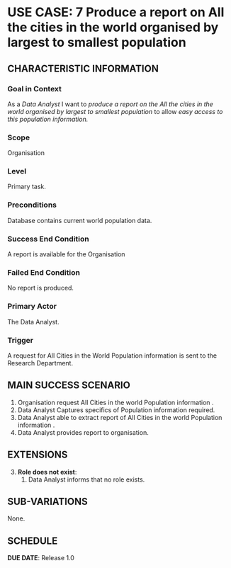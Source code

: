 # USE CASE: 7 Produce a report on All the cities in the world organised by largest to smallest population

## CHARACTERISTIC INFORMATION

### Goal in Context

As a *Data Analyst* I want to *produce a report on the All the cities in the world organised by largest to smallest population* to allow *easy access to this population information.*

### Scope

Organisation 

### Level

Primary task.

### Preconditions

Database contains current world population data.

### Success End Condition

A report is available for the Organisation 

### Failed End Condition

No report is produced.

### Primary Actor

The Data Analyst.

### Trigger

A request for All Cities in the World Population information is sent to the Research Department.

## MAIN SUCCESS SCENARIO

1. Organisation request All Cities in the world Population information .
2. Data Analyst Captures specifics of Population information required.
3. Data Analyst able to extract report of All Cities in the world Population information .
4. Data Analyst provides report to organisation.


## EXTENSIONS

3. **Role does not exist**:
    1. Data Analyst informs that no role exists.

## SUB-VARIATIONS

None.

## SCHEDULE

**DUE DATE**: Release 1.0
